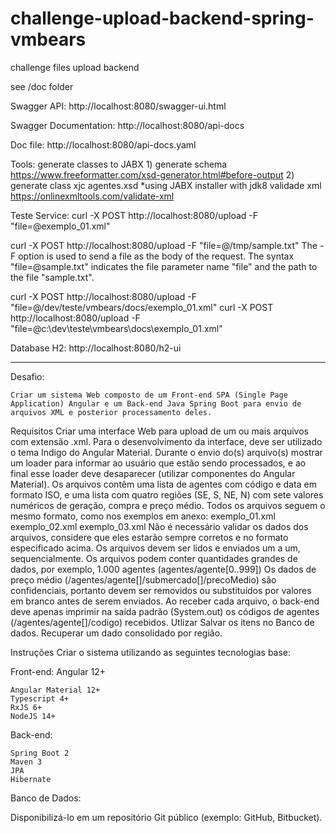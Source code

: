 # challenge-upload-backend-spring-vmbears
challenge files upload backend

see /doc folder


Swagger API:
http://localhost:8080/swagger-ui.html

Swagger Documentation:
http://localhost:8080/api-docs

Doc file:
http://localhost:8080/api-docs.yaml


Tools:
generate classes to JABX
	1) generate schema
	https://www.freeformatter.com/xsd-generator.html#before-output
	2) generate class
		xjc agentes.xsd
	*using JABX installer with jdk8
validade xml
	https://onlinexmltools.com/validate-xml


Teste Service:
curl -X POST http://localhost:8080/upload -F "file=@exemplo_01.xml"

curl -X POST http://localhost:8080/upload -F "file=@/tmp/sample.txt"
The -F option is used to send a file as the body of the request. The syntax "file=@sample.txt" indicates the file parameter name "file" and the path to the file "sample.txt".

curl -X POST http://localhost:8080/upload -F "file=@/dev/teste/vmbears/docs/exemplo_01.xml"
curl -X POST http://localhost:8080/upload -F "file=@c:\\dev\\teste\\vmbears\\docs\\exemplo_01.xml"

Database H2:
http://localhost:8080/h2-ui



__________________________

Desafio:

	Criar um sistema Web composto de um Front-end SPA (Single Page Application) Angular e um Back-end Java Spring Boot para envio de arquivos XML e posterior processamento deles.
Requisitos
Criar uma interface Web para upload de um ou mais arquivos com extensão .xml.
Para o desenvolvimento da interface, deve ser utilizado o tema Indigo do Angular Material.
Durante o envio do(s) arquivo(s) mostrar um loader para informar ao usuário que estão sendo processados, e ao final esse loader deve desaparecer (utilizar componentes do Angular Material).
Os arquivos contêm uma lista de agentes com código e data em formato ISO, e uma lista com quatro regiões (SE, S, NE, N) com sete valores numéricos de geração, compra e preço médio.
Todos os arquivos seguem o mesmo formato, como nos exemplos em anexo:
exemplo_01.xml
exemplo_02.xml
exemplo_03.xml
Não é necessário validar os dados dos arquivos, considere que eles estarão sempre corretos e no formato especificado acima.
Os arquivos devem ser lidos e enviados um a um, sequencialmente.
Os arquivos podem conter quantidades grandes de dados, por exemplo, 1.000 agentes (agentes/agente[0..999])
Os dados de preço médio (/agentes/agente[]/submercado[]/precoMedio) são confidenciais, portanto devem ser removidos ou substituídos por valores em branco antes de serem enviados.
Ao receber cada arquivo, o back-end deve apenas imprimir na saída padrão (System.out) os códigos de agentes (/agentes/agente[]/codigo) recebidos.
Utlizar 
Salvar os itens no Banco de dados.
Recuperar um dado consolidado por região.


Instruções
Criar o sistema utilizando as seguintes tecnologias base:

Front-end:
Angular 12+

	Angular Material 12+
	Typescript 4+
	RxJS 6+
	NodeJS 14+

Back-end:

	Spring Boot 2 
	Maven 3
	JPA
	Hibernate

Banco de Dados:

Disponibilizá-lo em um repositório Git público (exemplo: GitHub, Bitbucket).



